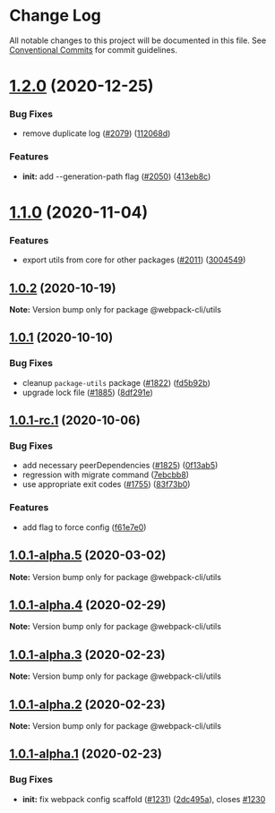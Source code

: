 # Change Log

All notable changes to this project will be documented in this file.
See [Conventional Commits](https://conventionalcommits.org) for commit guidelines.

# [1.2.0](https://github.com/webpack/webpack-cli/compare/@webpack-cli/utils@1.1.0...@webpack-cli/utils@1.2.0) (2020-12-25)

### Bug Fixes

-   remove duplicate log ([#2079](https://github.com/webpack/webpack-cli/issues/2079)) ([112068d](https://github.com/webpack/webpack-cli/commit/112068dc5b962a773c5db00e4e1140e8733ea9ec))

### Features

-   **init:** add --generation-path flag ([#2050](https://github.com/webpack/webpack-cli/issues/2050)) ([413eb8c](https://github.com/webpack/webpack-cli/commit/413eb8cf2add4978763a4c9ee6b983582685768b))

# [1.1.0](https://github.com/webpack/webpack-cli/compare/@webpack-cli/utils@1.0.2...@webpack-cli/utils@1.1.0) (2020-11-04)

### Features

-   export utils from core for other packages ([#2011](https://github.com/webpack/webpack-cli/issues/2011)) ([3004549](https://github.com/webpack/webpack-cli/commit/3004549c06b3fe00708d8e1eecf42419e0f72f66))

## [1.0.2](https://github.com/webpack/webpack-cli/compare/@webpack-cli/utils@1.0.1...@webpack-cli/utils@1.0.2) (2020-10-19)

**Note:** Version bump only for package @webpack-cli/utils

## [1.0.1](https://github.com/webpack/webpack-cli/compare/@webpack-cli/utils@1.0.1-rc.1...@webpack-cli/utils@1.0.1) (2020-10-10)

### Bug Fixes

-   cleanup `package-utils` package ([#1822](https://github.com/webpack/webpack-cli/issues/1822)) ([fd5b92b](https://github.com/webpack/webpack-cli/commit/fd5b92b3cd40361daec5bf4486e455a41f4c9738))
-   upgrade lock file ([#1885](https://github.com/webpack/webpack-cli/issues/1885)) ([8df291e](https://github.com/webpack/webpack-cli/commit/8df291eef0fad7c91d912b158b3c2915cddfacd1))

## [1.0.1-rc.1](https://github.com/webpack/webpack-cli/compare/@webpack-cli/utils@1.0.1-alpha.5...@webpack-cli/utils@1.0.1-rc.1) (2020-10-06)

### Bug Fixes

-   add necessary peerDependencies ([#1825](https://github.com/webpack/webpack-cli/issues/1825)) ([0f13ab5](https://github.com/webpack/webpack-cli/commit/0f13ab5ddd9e28e5e7095721d086a58aebaf98a5))
-   regression with migrate command ([7ebcbb8](https://github.com/webpack/webpack-cli/commit/7ebcbb8030b9111df797abdd67e504178b18aeac))
-   use appropriate exit codes ([#1755](https://github.com/webpack/webpack-cli/issues/1755)) ([83f73b0](https://github.com/webpack/webpack-cli/commit/83f73b056e224301b871bee5e9b7254e64e84e95))

### Features

-   add flag to force config ([f61e7e0](https://github.com/webpack/webpack-cli/commit/f61e7e0d1b03284d7333c4f0f38294460209a25d))

## [1.0.1-alpha.5](https://github.com/ematipico/webpack-cli/compare/@webpack-cli/utils@1.0.1-alpha.4...@webpack-cli/utils@1.0.1-alpha.5) (2020-03-02)

**Note:** Version bump only for package @webpack-cli/utils

## [1.0.1-alpha.4](https://github.com/ematipico/webpack-cli/compare/@webpack-cli/utils@1.0.1-alpha.3...@webpack-cli/utils@1.0.1-alpha.4) (2020-02-29)

**Note:** Version bump only for package @webpack-cli/utils

## [1.0.1-alpha.3](https://github.com/ematipico/webpack-cli/compare/@webpack-cli/utils@1.0.1-alpha.2...@webpack-cli/utils@1.0.1-alpha.3) (2020-02-23)

**Note:** Version bump only for package @webpack-cli/utils

## [1.0.1-alpha.2](https://github.com/webpack/webpack-cli/compare/@webpack-cli/utils@1.0.1-alpha.1...@webpack-cli/utils@1.0.1-alpha.2) (2020-02-23)

**Note:** Version bump only for package @webpack-cli/utils

## [1.0.1-alpha.1](https://github.com/webpack/webpack-cli/compare/@webpack-cli/utils@1.0.1-alpha.0...@webpack-cli/utils@1.0.1-alpha.1) (2020-02-23)

### Bug Fixes

-   **init:** fix webpack config scaffold ([#1231](https://github.com/webpack/webpack-cli/issues/1231)) ([2dc495a](https://github.com/webpack/webpack-cli/commit/2dc495a8d050d28478c6c2533d7839e9ff78d76c)), closes [#1230](https://github.com/webpack/webpack-cli/issues/1230)
